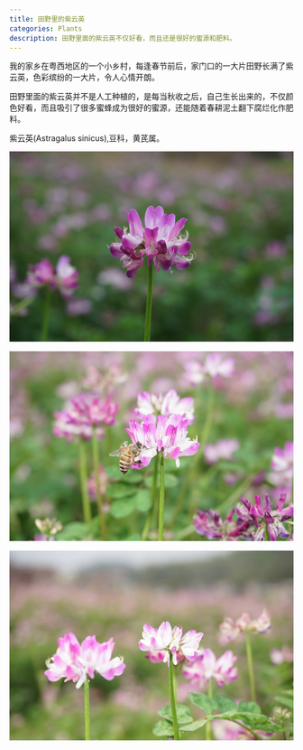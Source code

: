```yaml
---
title: 田野里的紫云英
categories: Plants
description: 田野里面的紫云英不仅好看，而且还是很好的蜜源和肥料。
---
```


我的家乡在粤西地区的一个小乡村，每逢春节前后，家门口的一大片田野长满了紫云英，色彩缤纷的一大片，令人心情开朗。

田野里面的紫云英并不是人工种植的，是每当秋收之后，自己生长出来的，不仅颜色好看，而且吸引了很多蜜蜂成为很好的蜜源，还能随着春耕泥土翻下腐烂化作肥料。

紫云英(Astragalus sinicus),豆科，黄芪属。

![紫云英](/assets/posts-img/20180219/DSC00321.JPG)

<!-- more -->

![紫云英](/assets/posts-img/20180219/DSC00392.JPG)

![紫云英](/assets/posts-img/20180219/DSC00393.JPG)